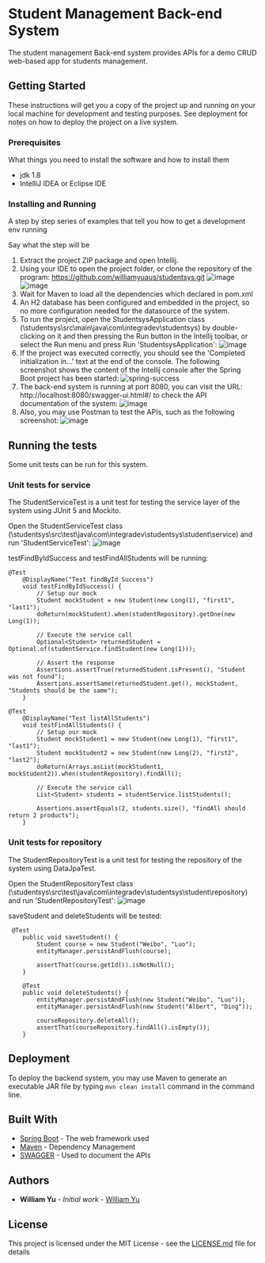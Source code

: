 # Student Management Back-end System 
The student management Back-end system provides APIs for a demo CRUD web-based app for students management.


## Getting Started

These instructions will get you a copy of the project up and running on your local machine for development and testing purposes. See deployment for notes on how to deploy the project on a live system.

### Prerequisites

What things you need to install the software and how to install them

- jdk 1.8
- IntelliJ IDEA or Eclipse IDE 

### Installing and Running

A step by step series of examples that tell you how to get a development env running

Say what the step will be

1. Extract the project ZIP package and open Intellij.
2. Using your IDE to open the project folder, or clone the repository of the program: https://github.com/williamyuaus/studentsys.git ![image](https://user-images.githubusercontent.com/60310380/84095612-13cdb300-aa43-11ea-9022-6a92d6921934.png)![image](https://user-images.githubusercontent.com/60310380/84095740-6c9d4b80-aa43-11ea-9a42-a1f4aeb91c2c.png)
3. Wait for Maven to load all the dependencies which declared in pom.xml
4. An H2 database has been configured and embedded in the project, so no more configuration needed for the datasource of the system.
5. To run the project, open the StudentsysApplication class (\studentsys\src\main\java\com\integradev\studentsys) by double-clicking on it and then pressing the Run button in the Intellij toolbar, or select the Run menu and press Run 'StudentsysApplication': ![image](https://user-images.githubusercontent.com/60310380/84096433-41b3f700-aa45-11ea-8c20-bf9dc85ad576.png)
6. If the project was executed correctly, you should see the 'Completed initialization in...' text at the end of the console. The following screenshot shows the content of the Intellij console after the Spring Boot project has been started: ![spring-success](https://user-images.githubusercontent.com/60310380/84096481-61e3b600-aa45-11ea-8dcc-a5ca898e8595.JPG)
7. The back-end system is running at port 8080, you can visit the URL: http://localhost:8080/swagger-ui.html#/ to check the API documentation of the system: ![image](https://user-images.githubusercontent.com/60310380/84096598-aa9b6f00-aa45-11ea-99fa-916a3ec53bdd.png)
8. Also, you may use Postman to test the APIs, such as the following screenshot: ![image](https://user-images.githubusercontent.com/60310380/84096656-d159a580-aa45-11ea-8cd6-782fb1200aa6.png)


## Running the tests

Some unit tests can be run for this system.

### Unit tests for service

The StudentServiceTest is a unit test for testing the service layer of the system using JUnit 5 and Mockito.

Open the StudentServiceTest class (\studentsys\src\test\java\com\integradev\studentsys\student\service) and run 'StudentServiceTest': ![image](https://user-images.githubusercontent.com/60310380/84096742-02d27100-aa46-11ea-9444-b1596a2fb75a.png)

testFindByIdSuccess and testFindAllStudents will be running:

```
@Test
    @DisplayName("Test findById Success")
    void testFindByIdSuccess() {
        // Setup our mock
        Student mockStudent = new Student(new Long(1), "first1", "last1");
        doReturn(mockStudent).when(studentRepository).getOne(new Long(1));

        // Execute the service call
        Optional<Student> returnedStudent = Optional.of(studentService.findStudent(new Long(1)));

        // Assert the response
        Assertions.assertTrue(returnedStudent.isPresent(), "Student was not found");
        Assertions.assertSame(returnedStudent.get(), mockStudent, "Students should be the same");
    }

@Test
    @DisplayName("Test listAllStudents")
    void testFindAllStudents() {
        // Setup our mock
        Student mockStudent1 = new Student(new Long(1), "first1", "last1");
        Student mockStudent2 = new Student(new Long(2), "first2", "last2");
        doReturn(Arrays.asList(mockStudent1, mockStudent2)).when(studentRepository).findAll();

        // Execute the service call
        List<Student> students = studentService.listStudents();

        Assertions.assertEquals(2, students.size(), "findAll should return 2 products");
    }
```

### Unit tests for repository

The StudentRepositoryTest is a unit test for testing the repository of the system using DataJpaTest.

Open the StudentRepositoryTest class (\studentsys\src\test\java\com\integradev\studentsys\student\repository) and run 'StudentRepositoryTest': ![image](https://user-images.githubusercontent.com/60310380/84096801-25648a00-aa46-11ea-9815-5ac853645fad.png)

saveStudent and deleteStudents will be tested:
```
 @Test
    public void saveStudent() {
        Student course = new Student("Weibo", "Luo");
        entityManager.persistAndFlush(course);

        assertThat(course.getId()).isNotNull();
    }

    @Test
    public void deleteStudents() {
        entityManager.persistAndFlush(new Student("Weibo", "Luo"));
        entityManager.persistAndFlush(new Student("Albert", "Ding"));

        courseRepository.deleteAll();
        assertThat(courseRepository.findAll().isEmpty());
    }
```

## Deployment

To deploy the backend system, you may use Maven to generate an executable JAR file by typing `mvn clean install` command in the command line.

## Built With

* [Spring Boot](https://docs.spring.io/spring-boot/docs/current/reference/htmlsingle/) - The web framework used
* [Maven](https://maven.apache.org/) - Dependency Management
* [SWAGGER](https://swagger.io/docs/) - Used to document the APIs

## Authors

* **William Yu** - *Initial work* - [William Yu](https://github.com/williamyuaus)

## License

This project is licensed under the MIT License - see the [LICENSE.md](LICENSE) file for details

